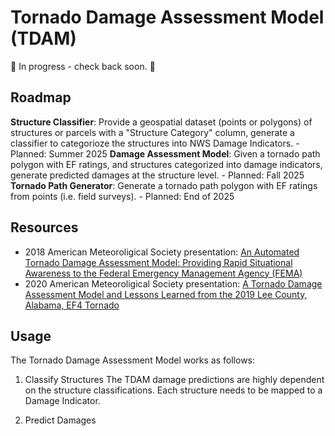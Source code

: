 # Tornado Damage Assessment Model (TDAM)
:construction: In progress - check back soon. :construction:

## Roadmap

**Structure Classifier**: Provide a geospatial dataset (points or polygons) of structures or parcels with a "Structure Category" column, generate a classifier to categorioze the structures into NWS Damage Indicators.
    - Planned: Summer 2025
**Damage Assessment Model**: Given a tornado path polygon with EF ratings, and structures categorized into damage indicators, generate predicted damages at the structure level.
    - Planned: Fall 2025
**Tornado Path Generator**: Generate a tornado path polygon with EF ratings from points (i.e. field surveys).
    - Planned: End of 2025


## Resources
- 2018 American Meteoroligical Society presentation: [An Automated Tornado Damage Assessment Model: Providing Rapid Situational Awareness to the Federal Emergency Management Agency (FEMA)](https://ams.confex.com/ams/98Annual/meetingapp.cgi/Paper/326485)
- 2020 American Meteoroligical Society presentation: [A Tornado Damage Assessment Model and Lessons Learned from the 2019 Lee County, Alabama, EF4 Tornado](https://ams.confex.com/ams/2020Annual/webprogram/Paper365065.html)


## Usage

The Tornado Damage Assessment Model works as follows:

1. Classify Structures
The TDAM damage predictions are highly dependent on the structure classifications. Each structure needs to be mapped to a Damage Indicator. 

2. Predict Damages

